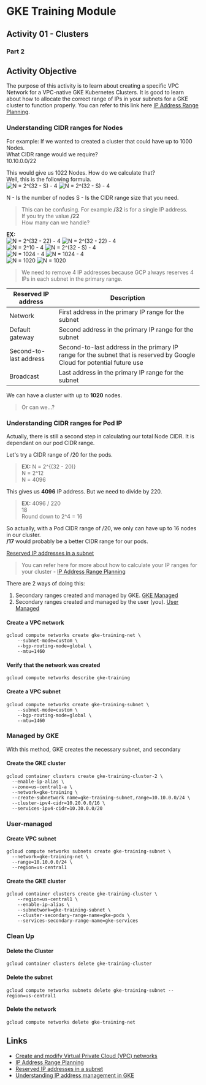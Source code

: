 # GKE Training Module
## Activity 01 - Clusters
### Part 2

## Activity Objective

The purpose of this activity is to learn about creating a specific VPC Network for a VPC-native GKE Kubernetes Clusters. It is good to learn about how to allocate the correct range of IPs in your subnets for a GKE cluster to function properly. You can refer to this link here [IP Address Range Planning](https://cloud.google.com/kubernetes-engine/docs/concepts/alias-ips#defaults_limits).

### Understanding CIDR ranges for Nodes 
For example: If we wanted to created a cluster that could have up to 1000 Nodes. \
What CIDR range would we require? \
10.10.0.0/22

This would give us 1022 Nodes.
How do we calculate that? \
Well, this is the following formula. \
![N = 2^(32 - S) - 4](https://render.githubusercontent.com/render/math?math=N%20=%202^{%2832%20-%20S%29}%20-%204#gh-light-mode-only)
![N = 2^(32 - S) - 4](https://render.githubusercontent.com/render/math?math=\color{white}N%20=%202^{%2832%20-%20S%29}%20-%204#gh-dark-mode-only)

N - Is the number of nodes
S - Is the CIDR range size that you need.
> This can be confusing. For example **/32** is for a single IP address. \
> If you try the value **/22** \
> How many can we handle?

**EX:** \
![N = 2^(32 - 22) - 4](https://render.githubusercontent.com/render/math?math=N%20=%202^{%2832%20-%2022%29}%20-%204#gh-light-mode-only)
![N = 2^(32 - 22) - 4](https://render.githubusercontent.com/render/math?math=\color{white}N%20=%202^{%2832%20-%2022%29}%20-%204#gh-dark-mode-only) \
![N = 2^10 - 4](https://render.githubusercontent.com/render/math?math=N%20=%202^{10}%20-%204#gh-light-mode-only)
![N = 2^(32 - S) - 4](https://render.githubusercontent.com/render/math?math=\color{white}N%20=%202^{10}%20-%204#gh-dark-mode-only) \
![N = 1024 - 4](https://render.githubusercontent.com/render/math?math=N%20=%201024%20-%204#gh-light-mode-only)
![N = 1024 - 4](https://render.githubusercontent.com/render/math?math=\color{white}N%20=%201024%20-%204#gh-dark-mode-only) \
![N = 1020](https://render.githubusercontent.com/render/math?math=N%20=%201020#gh-light-mode-only) 
![N = 1020](https://render.githubusercontent.com/render/math?math=\color{white}N%20=%201020#gh-dark-mode-only)

> We need to remove 4 IP addresses because GCP always reserves 4 IPs in each subnet in the primary range.

| Reserved IP address | Description | 
| ------------------- | ----------- |
| Network | First address in the primary IP range for the subnet |
| Default gateway | Second address in the primary IP range for the subnet |
| Second-to-last address | Second-to-last address in the primary IP range for the subnet that is reserved by Google Cloud for potential future use |
| Broadcast | Last address in the primary IP range for the subnet |

We can have a cluster with up to **1020** nodes.
> Or can we...?

### Understanding CIDR ranges for Pod IP
Actually, there is still a second step in calculating our total Node CIDR. It is dependant on our pod CIDR range.

Let's try a CIDR range of /20 for the pods.
> **EX:**
N = 2^{(32 - 20)} \
N = 2^12 \
N = 4096 

This gives us **4096** IP address. But we need to divide by 220.
> **EX:**
4096 / 220 \
18 \
Round down to 2^4 = 16

So actually, with a Pod CIDR range of /20, we only can have up to 16 nodes in our cluster. \
**/17** would probably be a better CIDR range for our pods.

 [Reserved IP addresses in a subnet](https://cloud.google.com/vpc/docs/vpc#reserved_ip_addresses_in_every_subnet)
> You can refer here for more about how to calculate your IP ranges for your cluster - [IP Address Range Planning](https://cloud.google.com/kubernetes-engine/docs/concepts/alias-ips#defaults_limits)

There are 2 ways of doing this:
1. Secondary ranges created and managed by GKE. [GKE Managed](#managed-by-gke)
1. Secondary ranges created and managed by the user (you). [User Managed](#user-managed)


#### Create a VPC network
```
gcloud compute networks create gke-training-net \
    --subnet-mode=custom \
    --bgp-routing-mode=global \
    --mtu=1460
```

#### Verify that the network was created
```
gcloud compute networks describe gke-training
```

#### Create a VPC subnet
```
gcloud compute networks create gke-training-subnet \
    --subnet-mode=custom \
    --bgp-routing-mode=global \
    --mtu=1460
```

### Managed by GKE

With this method, GKE creates the necessary subnet, and secondary 
#### Create the GKE cluster
```
gcloud container clusters create gke-training-cluster-2 \
  --enable-ip-alias \
  --zone=us-central1-a \
  --network=gke-training \
  --create-subnetwork name=gke-training-subnet,range=10.10.0.0/24 \
  --cluster-ipv4-cidr=10.20.0.0/16 \
  --services-ipv4-cidr=10.30.0.0/20
```

### User-managed
#### Create VPC subnet
```
gcloud compute networks subnets create gke-training-subnet \
  --network=gke-training-net \
  --range=10.10.0.0/24 \
  --region=us-central1
```

#### Create the GKE cluster
```
gcloud container clusters create gke-training-cluster \
    --region=us-central1 \
    --enable-ip-alias \
    --subnetwork=gke-training-subnet \
    --cluster-secondary-range-name=gke-pods \
    --services-secondary-range-name=gke-services
```


### Clean Up

#### Delete the Cluster
```
gcloud container clusters delete gke-training-cluster
```

#### Delete the subnet
```
gcloud compute networks subnets delete gke-training-subnet --region=us-central1
```

#### Delete the network
```
gcloud compute networks delete gke-training-net
```

## Links
* [Create and modify Virtual Private Cloud (VPC) networks](https://cloud.google.com/vpc/docs/create-modify-vpc-networks)
* [IP Address Range Planning](https://cloud.google.com/kubernetes-engine/docs/concepts/alias-ips#defaults_limits)
* [Reserved IP addresses in a subnet](https://cloud.google.com/vpc/docs/vpc#reserved_ip_addresses_in_every_subnet)
* [Understanding IP address management in GKE](https://cloud.google.com/blog/products/containers-kubernetes/ip-address-management-in-gke)
